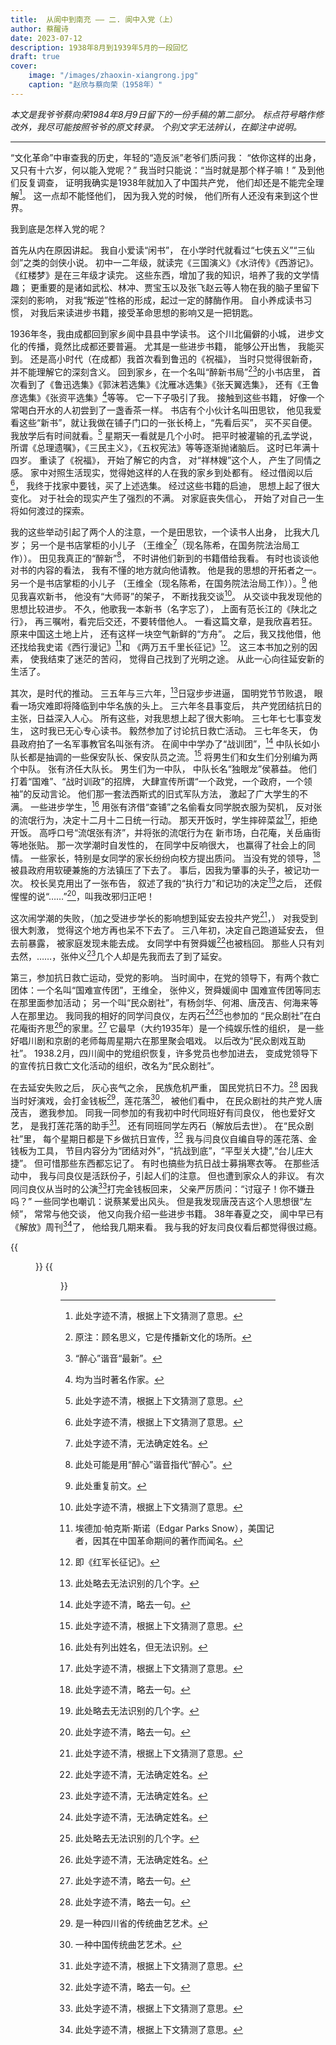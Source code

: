 ```yaml
---
title:  从阆中到南充 —— 二. 阆中入党（上）
author: 蔡醒诗
date: 2023-07-12
description: 1938年8月到1939年5月的一段回忆
draft: true
cover:
    image: "/images/zhaoxin-xiangrong.jpg"
    caption: "赵欣与蔡向荣（1958年）"
---
```


*本文是我爷爷蔡向荣1984年8月9日留下的一份手稿的第二部分。
标点符号略作修改外，我尽可能按照爷爷的原文转录。
个别文字无法辨认，在脚注中说明。*

---

“文化革命”中审查我的历史，年轻的“造反派”老爷们质问我：
“依你这样的出身，又只有十六岁，何以能入党呢？”
我当时只能说：“当时就是那个样子嘛！”
及到他们反复调查，
证明我确实是1938年就加入了中国共产党，
他们却还是不能完全理解[^1]。
这一点却不能怪他们，
因为我入党的时候，
他们所有人还没有来到这个世界。

我到底是怎样入党的呢？

首先从内在原因讲起。
我自小爱读“闲书”，
在小学时代就看过“七侠五义”“三仙剑”之类的剑侠小说。
初中一二年级，就读完《三国演义》《水浒传》《西游记》。
《红楼梦》是在三年级才读完。
这些东西，增加了我的知识，培养了我的文学情趣；
更重要的是诸如武松、林冲、贾宝玉以及张飞赵云等人物在我的脑子里留下深刻的影响，
对我“叛逆”性格的形成，起过一定的酵酶作用。
自小养成读书习惯，
对我后来读进步书籍，接受革命思想的影响又是一把钥匙。

1936年冬，我由成都回到家乡阆中县县中学读书。
这个川北偏僻的小城，
进步文化的传播，竟然比成都还要普遍。
尤其是一些进步书籍，
能够公开出售，
我能买到。
还是高小时代（在成都）我首次看到鲁迅的《祝福》，
当时只觉得很新奇，
并不能理解它的深刻含义。
回到家乡，在一个名叫“醉新书局”[^2][^3]的小书店里，
首次看到了《鲁迅选集》《郭沫若选集》《沈雁冰选集》《张天翼选集》，
还有《王鲁彦选集》《张资平选集》[^4]等等。
它一下子吸引了我。
接触到这些书籍，
好像一个常喝白开水的人初尝到了一盏香茶一样。
书店有个小伙计名叫田思钦，
他见我爱看这些“新书”，就让我做在铺子门口的一张长椅上，“先看后买”，
买不买自便。
我放学后有时间就看。[^1]
星期天一看就是几个小时。
把平时被灌输的孔孟学说，
所谓《总理遗嘱》，《三民主义》，《五权宪法》等等逐渐抛诸脑后。
这时已年满十四岁。
重读了《祝福》，
开始了解它的内含，
对“祥林嫂”这个人，
产生了同情之感。
家中对照生活现实，觉得她这样的人在我的家乡到处都有。
经过借阅以后[^1]，
我终于找家中要钱，买了上述选集。
经过这些书籍的启迪，
思想上起了很大变化。
对于社会的现实产生了强烈的不满。
对家庭丧失信心，
开始了对自己一生将如何渡过的探索。

我的这些举动引起了两个人的注意，一个是田思钦，一个读书人出身，
比我大几岁；
另一个是书店掌柜的小儿子
（王维全[^9]（现名陈希，在国务院法治局工作））。
田见我真正的“醉新”[^5]，
不时讲他们新到的书籍借给我看。
有时也谈谈他对书的内容的看法，
我有不懂的地方就向他请教。
他是我的思想的开拓者之一。
另一个是书店掌柜的小儿子
（王维全（现名陈希，在国务院法治局工作））。[^6]
他见我喜欢新书，
他没有“大师哥”的架子，
不断找我交谈[^1]。
从交谈中我发现他的思想比较进步。
不久，他歌我一本新书（名字忘了），
上面有范长江的《陕北之行》，
再三嘱咐，看完后交还，不要转借他人。
一看这篇文章，是我欣喜若狂。
原来中国这土地上片，
还有这样一块空气新鲜的“方舟”。
之后，我又找他借，他还找给我史诺《西行漫记》[^7]和
《两万五千里长征记》[^8]。
这三本书加之别的因素，
使我结束了迷茫的苦闷，
觉得自己找到了光明之途。
从此一心向往延安新的生活了。

其次，是时代的推动。
三五年与三六年，[^10]日寇步步进逼，
国明党节节败退，
眼看一场灾难即将降临到中华名族的头上。
三六年冬县事变后，
共产党团结抗日的主张，日益深入人心。
所有这些，对我思想上起了很大影响。
三七年七七事变发生，
这时我已无心专心读书。
毅然参加了讨论抗日救亡活动。
三七年冬天，
伪县政府拍了一名军事教官名叫张有济。
在阆中中学办了“战训团”，[^11]
中队长如小队长都是抽调的一些保安队长、保安队员之流。[^1]
将男生们和女生们分别编为两个中队。
张有济任大队长。
男生们为一中队，
中队长名“独眼龙”侯慕益。
他们打着“国难”、“战时训政”的招牌，
大肆宣传所谓“一个政党，一个政府，一个领袖”的反动言论。
他们那一套法西斯式的旧式军队方法，
激起了广大学生的不满。
一些进步学生，[^12]
用张有济借“查铺”之名偷看女同学脱衣服为契机，
反对张的流氓行为，决定十二月十二日统一行动。
那天开饭时，学生摔碎菜盆[^1]，拒绝开饭。
高呼口号“流氓张有济”，并将张的流氓行为在
新市场，白花庵，关岳庙街等地张贴。
那一次学潮时自发性的，
在同学中反响很大，
也赢得了社会上的同情。
一些家长，特别是女同学的家长纷纷向校方提出质问。
当没有党的领导，[^11]被县政府用软硬兼施的方法镇压了下去了。
事后，因我为肇事的头子，被记功一次。
校长吴克用出了一张布告，
叙述了我的“执行力”和记功的决定[^10]之后，
还假惺惺的说“……”[^11]，叫我改邪归正吧！

这次闹学潮的失败，（加之受进步学长的影响想到延安去投共产党[^1]，）
对我受到很大刺激，
觉得这个地方再也呆不下去了。
三八年初，决定自己跑道延安去，
但去前暴露，
被家庭发现未能去成。
女同学中有贺舜媛[^9]也被档回。
那些人只有刘去然，……，张仲义[^9]几个人却是先我而去了到了延安。

第三，参加抗日救亡运动，受党的影响。
当时阆中，在党的领导下，有两个救亡团体：一个名叫“国难宣传团”，王维全，
张仲义，贺舜媛阆中 国难宣传团等同志在那里面参加活动；
另一个叫“民众剧社”，有杨剑华、何湘、唐茂吉、何海来等人在那里边。
我同我的相好的同学闫良仪，左丙石[^9][^10]也参加的
“民众剧社”在白花庵街齐思[^9]的家里。[^11]
它最早（大约1935年）是一个纯娱乐性的组织，
是一些好唱川剧和京剧的老师每周星期六在那里聚会唱戏。
以后改为“民众剧戏互助社”。
1938.2月，四川阆中的党组织恢复，许多党员也参加进去，
变成党领导下的宣传抗日救亡文化活动的组织，改名为“民众剧社”。

在去延安失败之后，
灰心丧气之余，
民族危机严重，
国民党抗日不力。[^11]
因我当时好演戏，会打金钱板[^14]，莲花落[^13]，
被他们看中，
在民众剧社的共产党人唐茂吉，
邀我参加。
同我一同参加的有我初中时代同班好有闫良仪，
他也爱好文艺，
是我打莲花落的助手[^1]。
还有同班同学左丙石（解放后去世）。
在“民众剧社”里，
每个星期日都是下乡做抗日宣传，[^11]
我与闫良仪自编自导的莲花落、金钱板为工具，
节目内容分为“团结对外”，“抗战到底”，“平型关大捷",“台儿庄大捷”。
但可惜那些东西都忘记了。
有时也搞些为抗日战士募捐寒衣等。
在那些活动中，
我与闫良仪是活跃份子，引起人们的注意。
但也遭到家众人的非议。
有次同闫良仪从当时的公演[^1]打完金钱板回来，
父亲严厉质问：“讨寇子！你不嫌丑吗？”
一些同学也嘲讥：说蔡某爱出风头。
但是我发现唐茂吉这个人思想很“左倾”，
常常与他交谈，
他又向我介绍一些进步书籍。
38年春夏之交，
阆中早已有《解放》周刊[^1]了，
他给我几期来看。
我与我的好友闫良仪看后都觉得很过瘾。

{{<figure src="03.jpg" title="爷爷的手稿第3页" >}}
{{<figure src="04.jpg" title="爷爷的手稿第4页" >}}

[^1]: 此处字迹不清，根据上下文猜测了意思。
[^2]: 原注：顾名思义，它是传播新文化的场所。
[^3]: “醉心”谐音“最新”。
[^4]: 均为当时著名作家。
[^5]: 此处可能是用“醉心”谐音指代“醉心”。
[^6]: 此处重复前文。
[^7]: 埃德加·帕克斯·斯诺（Edgar Parks Snow），美国记者，因其在中国革命期间的著作而闻名。
[^8]: 即《红军长征记》。
[^9]: 此处字迹不清，无法确定姓名。
[^10]: 此处略去无法识别的几个字。
[^11]: 此处字迹不清，略去一句。
[^12]: 此处有列出姓名，但无法识别。
[^13]: 一种中国传统曲艺艺术。
[^14]: 是一种四川省的传统曲艺艺术。
[^15]: 延安时期前期即 １９３７—１９４１年间最为权威的中国共产党党报。
